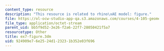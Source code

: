 ```yaml
---
content_type: resource
description: "This resource is related to rhino\xAE model: figure."
file: https://ol-ocw-studio-app-qa.s3.amazonaws.com/courses/4-105-geometric-disciplines-and-architecture-skills-reciprocal-methodologies-fall-2012/924909e76e2524d123231b352e03f696_ex7-figure.3dm
file_type: application/octet-stream
parent_uid: bb5f9d52-3e26-f2a6-22f7-28050421f5a7
resourcetype: Other
title: ex7-figure.3dm
uid: 924909e7-6e25-24d1-2323-1b352e03f696
---
```

